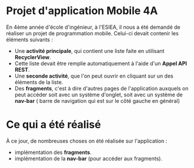 # Projet d'application Mobile 4A

En 4ème année d'école d'ingénieur, à l'ESIEA, il nous a été demandé de réaliser un projet de programmation mobile. Celui-ci devait contenir les éléments suivants : 
  * Une **activité principale**, qui contient une liste faite en utilisant **RecyclerView**. 
  * Cette liste devait être remplie automatiquement à l'aide d'un **Appel API REST**.
  * Une **seconde activité**, que l'on peut ouvrir en cliquant sur un des éléments de la liste.  
  * Des **fragments**, c'est à dire d'autres pages de l'application auxquels on peut accéder soit avec un système d'onglet, soit avec un système de **nav-bar** ( barre de navigation qui est sur le côté gauche en général)
  
  # Ce qui a été réalisé 
  
À ce jour, de nombreuses choses on été réalisée sur l'application :
  * implémentation des **fragments**.
  * implémentation de la **nav-bar** (pour accéder aux fragments).
  
